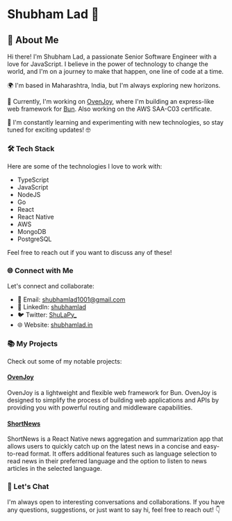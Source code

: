 # Shubham Lad 👋

## 🚀 About Me

Hi there! I'm Shubham Lad, a passionate Senior Software Engineer with a love for JavaScript. I believe in the power of technology to change the world, and I'm on a journey to make that happen, one line of code at a time.

🌍 I'm based in Maharashtra, India, but I'm always exploring new horizons.

🌱 Currently, I'm working on [OvenJoy](https://github.com/ShuLaPy/ovenjoy), where I'm building an express-like web framework for [Bun](https://bun.sh/). Also working on the AWS SAA-C03 certificate.

🔭 I'm constantly learning and experimenting with new technologies, so stay tuned for exciting updates! 🤓

### 🛠️ Tech Stack
Here are some of the technologies I love to work with:

- TypeScript
- JavaScript
- NodeJS
- Go
- React
- React Native
- AWS
- MongoDB
- PostgreSQL

Feel free to reach out if you want to discuss any of these!

### 🌐 Connect with Me

Let's connect and collaborate:

- 📧 Email: shubhamlad1001@gmail.com
- 💼 LinkedIn: [shubhamlad](https://www.linkedin.com/in/shubhamlad/)
- 🐦 Twitter: [ShuLaPy_](https://twitter.com/ShuLaPy_)
- 🌐 Website: [shubhamlad.in](shubhamlad.in)

### 📚 My Projects
Check out some of my notable projects:

#### [OvenJoy](https://github.com/ShuLaPy/ovenjoy)

OvenJoy is a lightweight and flexible web framework for Bun. OvenJoy is designed to simplify the process of building web applications and APIs by providing you with powerful routing and middleware capabilities. 

#### [ShortNews](https://github.com/ShuLaPy/ShortNews)

ShortNews is a React Native news aggregation and summarization app that allows users to quickly catch up on the latest news in a concise and easy-to-read format. It offers additional features such as language selection to read news in their preferred language and the option to listen to news articles in the selected language.

### 💬 Let's Chat
I'm always open to interesting conversations and collaborations. If you have any questions, suggestions, or just want to say hi, feel free to reach out! 👇
